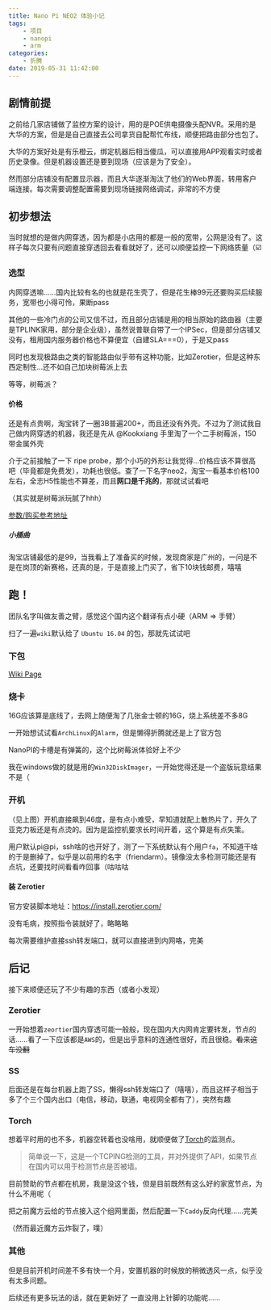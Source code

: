 ```yaml
---
title: Nano Pi NEO2 体验小记
tags: 
    - 项目
    - nanopi
    - arm
categories:
    - 折腾
date: 2019-05-31 11:42:00
---
```


## 剧情前提

之前给几家店铺做了监控方案的设计，用的是POE供电摄像头配NVR。采用的是大华的方案，但是是自己直接去公司拿货自配帮忙布线，顺便把路由部分也包了。

大华的方案好处是有乐橙云，绑定机器后相当傻瓜，可以直接用APP观看实时或者历史录像。但是机器设置还是要到现场（应该是为了安全）。

然而部分店铺没有配置显示器，而且大华逐渐淘汰了他们的Web界面，转用客户端连接。每次需要调整配置需要到现场链接网络调试，非常的不方便

## 初步想法

当时就想的是做内网穿透，因为都是小店用的都是一般的宽带，公网是没有了。这样子每次只要有问题直接穿透回去看看就好了，还可以顺便监控一下网络质量（☑️

### 选型

内网穿透嘛……国内比较有名的也就是花生壳了，但是花生棒99元还要购买后续服务，宽带也小得可怜，果断pass

其他的一些冷门点的公司又信不过，而且部分店铺是用的相当原始的路由器（主要是TPLINK家用，部分是企业级），虽然说普联自带了一个IPSec，但是部分店铺又没有，租用国内服务器价格也不算便宜（自建SLA===0），于是又pass

同时也发现极路由之类的智能路由似乎带有这种功能，比如Zerotier，但是这种东西定制性...还不如自己加块树莓派上去

等等，树莓派？

#### 价格

还是有点贵啊，淘宝转了一圈3B普遍200+，而且还没有外壳。不过为了测试我自己做内网穿透的机器，我还是先从 @Kookxiang 手里淘了一个二手树莓派，150带金属外壳  

介于之前接触了一下 ripe probe，那个小巧的外形让我觉得...价格应该不算很高吧（毕竟都是免费发），功耗也很低。查了一下名字neo2，淘宝一看基本价格100左右，全志H5性能也不算差，而且**网口是千兆的**，那就试试看吧
 
（其实就是树莓派玩腻了hhh）

[参数/购买参考地址](https://www.friendlyarm.com/index.php?route=product/product&product_id=180&search=neo2&description=true&category_id=0)

##### 小插曲

淘宝店铺最低的是99，当我看上了准备买的时候，发现商家是广州的，一问是不是在岗顶的新赛格，还真的是，于是直接上门买了，省下10块钱邮费，嘻嘻

<script async src="https://telegram.org/js/telegram-widget.js?6" data-telegram-post="ButNothingHappened/2956" data-width="100%"></script>

## 跑！

团队名字叫做友善之臂，感觉这个国内这个翻译有点小硬（ARM => 手臂）

扫了一遍`wiki`默认给了 `Ubuntu 16.04` 的包，那就先试试吧

### 下包

[Wiki Page](http://wiki.friendlyarm.com/wiki/index.php/NanoPi_NEO2)

### 烧卡

16G应该算是底线了，去网上随便淘了几张金士顿的16G，烧上系统差不多8G

一开始想试试看`ArchLinux`的`Alarm`，但是懒得折腾就还是上了官方包

NanoPI的卡槽是有弹簧的，这个比树莓派体验好上不少

我在windows做的就是用的`Win32DiskImager`，一开始觉得还是一个盗版玩意结果不是（

### 开机

<script async src="https://telegram.org/js/telegram-widget.js?6" data-telegram-post="ButNothingHappened/2958" data-width="100%"></script>

（见上图）开机直接飙到46度，是有点小难受，早知道就配上散热片了，开久了亚克力板还是有点烫的。因为是监控机要求长时间开着，这个算是有点失策。

用户默认pi@pi，ssh啥的也开好了，测了一下系统默认有个用户`fa`，不知道干啥的于是删掉了。似乎是以前用的名字（friendarm）。镜像没太多检测可能还是有点坑，还要找时间看看咋回事（咕咕咕

#### 装 Zerotier

官方安装脚本地址：https://install.zerotier.com/

没有毛病，按照指令装就好了，略略略

每次需要维护直接ssh转发端口，就可以直接进到内网咯，完美

## 后记

接下来顺便还玩了不少有趣的东西（或者小发现）

### Zerotier

一开始想着`zeortier`国内穿透可能一般般，现在国内大内网肯定要转发，节点的话……看了一下应该都是`AWS`的，但是出乎意料的连通性很好，而且很稳。~~看来这车没翻~~

### SS

后面还是在每台机器上跑了SS，懒得ssh转发端口了（嘻嘻），而且这样子相当于多了个三个国内出口（电信，移动，联通，电视网全都有了），突然有趣

### Torch

想着平时用的也不多，机器空转着也没啥用，就顺便做了[Torch](https://github.com/Torchping)的监测点。

> 简单说一下，这是一个TCPING检测的工具，并对外提供了API，如果节点在国内可以用于检测节点是否被墙。

目前赞助的节点都在机房，我是没这个钱，但是目前既然有这么好的家宽节点，为什么不用呢（

把之前魔方云给的节点接入这个组网里面，然后配置一下`Caddy`反向代理……完美

（然而最近魔方云炸裂了，噗）

### 其他

但是目前开机时间差不多有快一个月，安置机器的时候放的稍微透风一点，似乎没有太多问题。

后续还有更多玩法的话，就在更新好了
一直没用上针脚的功能呢……
